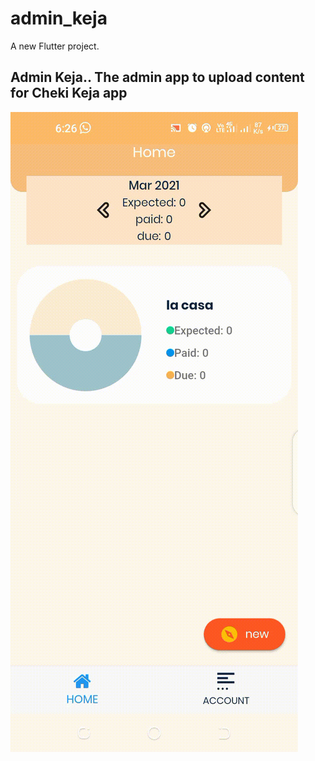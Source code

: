 # admin_keja

A new Flutter project.

## Admin Keja.. The admin app to upload content for Cheki Keja app

![grab-task-gif](app_gif.gif)
